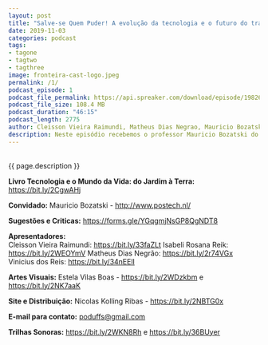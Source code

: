 ```yaml
---
layout: post
title: "Salve-se Quem Puder! A evolução da tecnologia e o futuro do trabalho"
date: 2019-11-03
categories: podcast
tags:
- tagone
- tagtwo
- tagthree
image: fronteira-cast-logo.jpeg
permalink: /1/
podcast_episode: 1
podcast_file_permalink: https://api.spreaker.com/download/episode/19826270/fc_1_revolu_es_industriais_e_o_trabalho.mp3
podcast_file_size: 108.4 MB
podcast_duration: "46:15"
podcast_length: 2775
author: Cleisson Vieira Raimundi, Matheus Dias Negrao, Mauricio Bozatski e Vinicius dos Reis
description: Neste episódio recebemos o professor Mauricio Bozatski do curso de Filosofia para falar sobre a evolução do trabalho durante as revoluções industriais e como será o futuro.
---
```



<br>
{{ page.description }}

**Livro Tecnologia e o Mundo da Vida: do Jardim à Terra:** https://bit.ly/2CgwAHj   

**Convidado:** Mauricio Bozatski - http://www.postech.nl/   

**Sugestões e Criticas:** https://forms.gle/YGqgmjNsGP8QgNDT8        

**Apresentadores:**     
Cleisson Vieira Raimundi: https://bit.ly/33faZLt 
Isabeli Rosana Reik: https://bit.ly/2WEOYmV 
Matheus Dias Negrão: https://bit.ly/2r74VGx 
Vinicius dos Reis: https://bit.ly/34nEElI 

**Artes Visuais:** Estela Vilas Boas - https://bit.ly/2WDzkbm e https://bit.ly/2NK7aaK 
 
**Site e Distribuição:** Nicolas Kolling Ribas - https://bit.ly/2NBTG0x 

**E-mail para contato:** poduffs@gmail.com        

**Trilhas Sonoras:** https://bit.ly/2WKN8Rh e https://bit.ly/36BUyer
